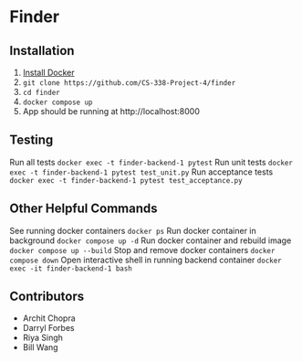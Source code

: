 # Finder

## Installation
1. [Install Docker](https://docs.docker.com/desktop/)
1. `git clone https://github.com/CS-338-Project-4/finder`
1. `cd finder`
1. `docker compose up`
1. App should be running at http://localhost:8000

## Testing
Run all tests
`docker exec -t finder-backend-1 pytest`
Run unit tests
`docker exec -t finder-backend-1 pytest test_unit.py`
Run acceptance tests
`docker exec -t finder-backend-1 pytest test_acceptance.py`

## Other Helpful Commands
See running docker containers
`docker ps`
Run docker container in background
`docker compose up -d`
Run docker container and rebuild image
`docker compose up --build`
Stop and remove docker containers
`docker compose down`
Open interactive shell in running backend container
`docker exec -it finder-backend-1 bash`

## Contributors
- Archit Chopra
- Darryl Forbes
- Riya Singh
- Bill Wang
